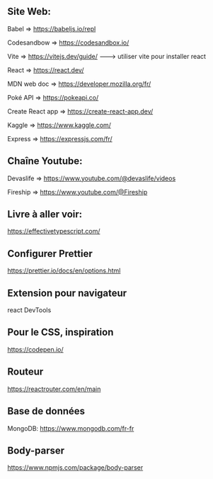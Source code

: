 ## Site Web:

Babel => https://babeljs.io/repl

Codesandbow => https://codesandbox.io/

Vite => https://vitejs.dev/guide/   ---> utiliser vite pour installer react


React => https://react.dev/

MDN web doc => https://developer.mozilla.org/fr/

Poké API =>  https://pokeapi.co/

Create React app => https://create-react-app.dev/

Kaggle => https://www.kaggle.com/

Express => https://expressjs.com/fr/


## Chaîne Youtube:

Devaslife => https://www.youtube.com/@devaslife/videos

Fireship => https://www.youtube.com/@Fireship

## Livre à aller voir:

https://effectivetypescript.com/

## Configurer Prettier

https://prettier.io/docs/en/options.html

## Extension pour navigateur 

react DevTools

## Pour le CSS, inspiration 

https://codepen.io/

## Routeur 

https://reactrouter.com/en/main

## Base de données 

MongoDB: https://www.mongodb.com/fr-fr

## Body-parser

https://www.npmjs.com/package/body-parser


